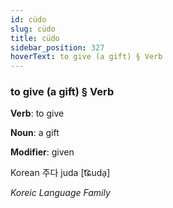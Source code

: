 ```yaml
---
id: cüdo
slug: cüdo
title: cüdo
sidebar_position: 327
hoverText: to give (a gift) § Verb
---
```


### to give (a gift) § Verb

**Verb**: to give

**Noun**: a gift

**Modifier**: given

Korean 주다 juda [t͡ɕuda̠]

*Koreic Language Family*